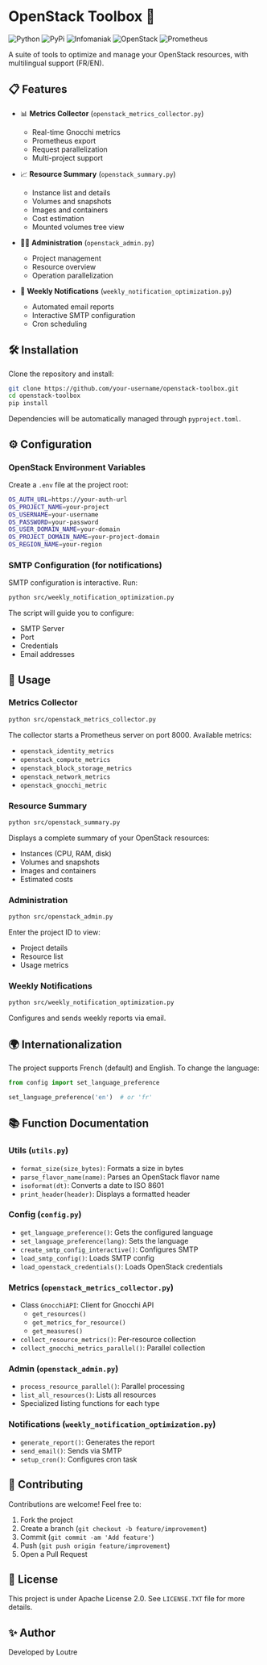 # OpenStack Toolbox 🧰
![Python](https://img.shields.io/badge/python-3670A0?style=for-the-badge&logo=python&logoColor=ffdd54) 
![PyPi](https://img.shields.io/badge/pypi-%23ececec.svg?style=for-the-badge&logo=pypi&logoColor=1f73b7)
![Infomaniak](https://img.shields.io/badge/infomaniak-0098FF?style=for-the-badge&logo=infomaniak&logoColor=white) 
![OpenStack](https://img.shields.io/badge/OpenStack-%23f01742.svg?style=for-the-badge&logo=openstack&logoColor=white)
![Prometheus](https://img.shields.io/badge/Prometheus-E6522C?style=for-the-badge&logo=Prometheus&logoColor=white)

A suite of tools to optimize and manage your OpenStack resources, with multilingual support (FR/EN).

## 📋 Features

- 📊 **Metrics Collector** (`openstack_metrics_collector.py`)
  - Real-time Gnocchi metrics
  - Prometheus export
  - Request parallelization
  - Multi-project support

- 📈 **Resource Summary** (`openstack_summary.py`)
  - Instance list and details
  - Volumes and snapshots
  - Images and containers
  - Cost estimation
  - Mounted volumes tree view

- 👨‍💼 **Administration** (`openstack_admin.py`)
  - Project management
  - Resource overview
  - Operation parallelization

- 📧 **Weekly Notifications** (`weekly_notification_optimization.py`)
  - Automated email reports
  - Interactive SMTP configuration
  - Cron scheduling

## 🛠️ Installation

Clone the repository and install:
```bash
git clone https://github.com/your-username/openstack-toolbox.git
cd openstack-toolbox
pip install
```

Dependencies will be automatically managed through `pyproject.toml`.

## ⚙️ Configuration

### OpenStack Environment Variables

Create a `.env` file at the project root:

```bash
OS_AUTH_URL=https://your-auth-url
OS_PROJECT_NAME=your-project
OS_USERNAME=your-username
OS_PASSWORD=your-password
OS_USER_DOMAIN_NAME=your-domain
OS_PROJECT_DOMAIN_NAME=your-project-domain
OS_REGION_NAME=your-region
```

### SMTP Configuration (for notifications)

SMTP configuration is interactive. Run:
```bash
python src/weekly_notification_optimization.py
```

The script will guide you to configure:
- SMTP Server
- Port
- Credentials
- Email addresses

## 🚀 Usage

### Metrics Collector

```bash
python src/openstack_metrics_collector.py
```

The collector starts a Prometheus server on port 8000.
Available metrics:
- `openstack_identity_metrics`
- `openstack_compute_metrics`
- `openstack_block_storage_metrics`
- `openstack_network_metrics`
- `openstack_gnocchi_metric`

### Resource Summary

```bash
python src/openstack_summary.py
```

Displays a complete summary of your OpenStack resources:
- Instances (CPU, RAM, disk)
- Volumes and snapshots
- Images and containers
- Estimated costs

### Administration

```bash
python src/openstack_admin.py
```

Enter the project ID to view:
- Project details
- Resource list
- Usage metrics

### Weekly Notifications

```bash
python src/weekly_notification_optimization.py
```

Configures and sends weekly reports via email.

## 🌍 Internationalization

The project supports French (default) and English.
To change the language:

```python
from config import set_language_preference

set_language_preference('en')  # or 'fr'
```

## 📚 Function Documentation

### Utils (`utils.py`)

- `format_size(size_bytes)`: Formats a size in bytes
- `parse_flavor_name(name)`: Parses an OpenStack flavor name
- `isoformat(dt)`: Converts a date to ISO 8601
- `print_header(header)`: Displays a formatted header

### Config (`config.py`)

- `get_language_preference()`: Gets the configured language
- `set_language_preference(lang)`: Sets the language
- `create_smtp_config_interactive()`: Configures SMTP
- `load_smtp_config()`: Loads SMTP config
- `load_openstack_credentials()`: Loads OpenStack credentials

### Metrics (`openstack_metrics_collector.py`)

- Class `GnocchiAPI`: Client for Gnocchi API
  - `get_resources()`
  - `get_metrics_for_resource()`
  - `get_measures()`
- `collect_resource_metrics()`: Per-resource collection
- `collect_gnocchi_metrics_parallel()`: Parallel collection

### Admin (`openstack_admin.py`)

- `process_resource_parallel()`: Parallel processing
- `list_all_resources()`: Lists all resources
- Specialized listing functions for each type

### Notifications (`weekly_notification_optimization.py`)

- `generate_report()`: Generates the report
- `send_email()`: Sends via SMTP
- `setup_cron()`: Configures cron task

## 🤝 Contributing

Contributions are welcome! Feel free to:
1. Fork the project
2. Create a branch (`git checkout -b feature/improvement`)
3. Commit (`git commit -am 'Add feature'`)
4. Push (`git push origin feature/improvement`)
5. Open a Pull Request

## 📝 License

This project is under Apache License 2.0. See `LICENSE.TXT` file for more details.

## ✨ Author

Developed by Loutre